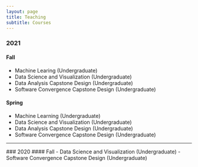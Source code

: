 ```yaml
---
layout: page
title: Teaching
subtitle: Courses
---
```

### 2021
#### Fall
- Machine Learing (Undergraduate)
- Data Science and Visualization (Undergraduate)
- Data Analysis Capstone Design (Undergraduate)
- Software Convergence Capstone Design (Undergraduate)

#### Spring
- Machine Learning (Undergraduate)
- Data Science and Visualization (Undergraduate)
- Data Analysis Capstone Design (Undergraduate)
- Software Convergence Capstone Design (Undergraduate)

<hr>
### 2020
#### Fall
- Data Science and Visualization (Undergraduate)
- Software Convergence Capstone Design (Undergraduate)
